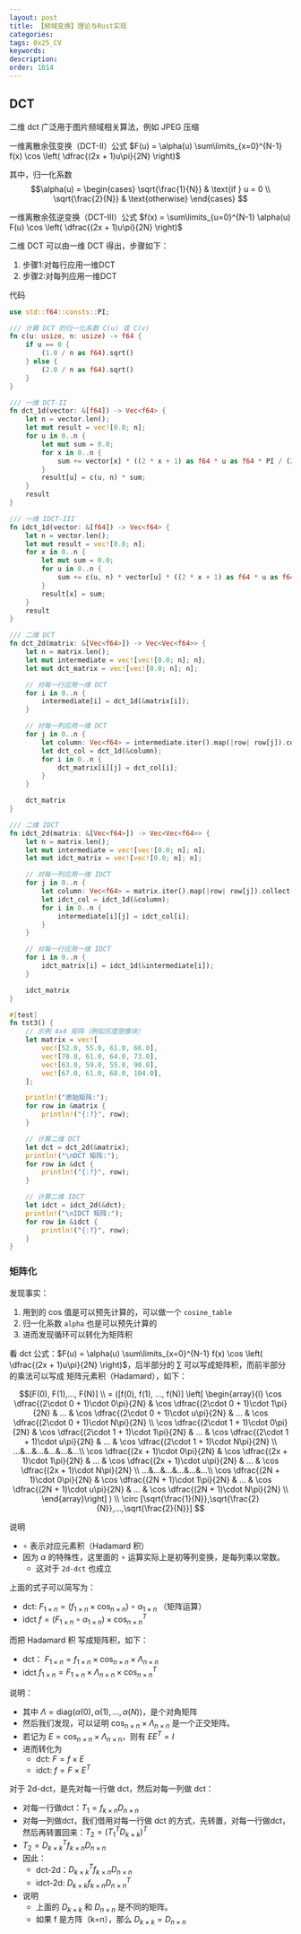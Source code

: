 ```yaml
---
layout: post
title: 【频域变换】理论与Rust实现
categories:
tags: 0x25_CV
keywords:
description:
order: 1014
---
```



## DCT

二维 dct 广泛用于图片频域相关算法，例如 JPEG 压缩




一维离散余弦变换（DCT-II）公式
$F(u) = \alpha(u) \sum\limits_{x=0}^{N-1} f(x) \cos \left( \dfrac{(2x + 1)u\pi}{2N} \right)$

其中，归一化系数
$$\alpha(u) = 
\begin{cases}
    \sqrt{\frac{1}{N}} & \text{if } u = 0 \\
    \sqrt{\frac{2}{N}} & \text{otherwise}
\end{cases}
$$

一维离散余弦逆变换（DCT-III）公式
$f(x) = \sum\limits_{u=0}^{N-1} \alpha(u) F(u) \cos \left( \dfrac{(2x + 1)u\pi}{2N} \right)$


二维 DCT 可以由一维 DCT 得出，步骤如下：
1. 步骤1:对每行应用一维DCT
2. 步骤2:对每列应用一维DCT




代码

```rust
use std::f64::consts::PI;

/// 计算 DCT 的归一化系数 C(u) 或 C(v)
fn c(u: usize, n: usize) -> f64 {
    if u == 0 {
        (1.0 / n as f64).sqrt()
    } else {
        (2.0 / n as f64).sqrt()
    }
}

/// 一维 DCT-II
fn dct_1d(vector: &[f64]) -> Vec<f64> {
    let n = vector.len();
    let mut result = vec![0.0; n];
    for u in 0..n {
        let mut sum = 0.0;
        for x in 0..n {
            sum += vector[x] * ((2 * x + 1) as f64 * u as f64 * PI / (2.0 * n as f64)).cos();
        }
        result[u] = c(u, n) * sum;
    }
    result
}

/// 一维 IDCT-III
fn idct_1d(vector: &[f64]) -> Vec<f64> {
    let n = vector.len();
    let mut result = vec![0.0; n];
    for x in 0..n {
        let mut sum = 0.0;
        for u in 0..n {
            sum += c(u, n) * vector[u] * ((2 * x + 1) as f64 * u as f64 * PI / (2.0 * n as f64)).cos();
        }
        result[x] = sum;
    }
    result
}

/// 二维 DCT
fn dct_2d(matrix: &[Vec<f64>]) -> Vec<Vec<f64>> {
    let n = matrix.len();
    let mut intermediate = vec![vec![0.0; n]; n];
    let mut dct_matrix = vec![vec![0.0; n]; n];

    // 对每一行应用一维 DCT
    for i in 0..n {
        intermediate[i] = dct_1d(&matrix[i]);
    }

    // 对每一列应用一维 DCT
    for j in 0..n {
        let column: Vec<f64> = intermediate.iter().map(|row| row[j]).collect();
        let dct_col = dct_1d(&column);
        for i in 0..n {
            dct_matrix[i][j] = dct_col[i];
        }
    }

    dct_matrix
}

/// 二维 IDCT
fn idct_2d(matrix: &[Vec<f64>]) -> Vec<Vec<f64>> {
    let n = matrix.len();
    let mut intermediate = vec![vec![0.0; n]; n];
    let mut idct_matrix = vec![vec![0.0; n]; n];

    // 对每一列应用一维 IDCT
    for j in 0..n {
        let column: Vec<f64> = matrix.iter().map(|row| row[j]).collect();
        let idct_col = idct_1d(&column);
        for i in 0..n {
            intermediate[i][j] = idct_col[i];
        }
    }

    // 对每一行应用一维 IDCT
    for i in 0..n {
        idct_matrix[i] = idct_1d(&intermediate[i]);
    }

    idct_matrix
}

#[test]
fn tst3() {
    // 示例 4x4 矩阵（例如灰度图像块）
    let matrix = vec![
        vec![52.0, 55.0, 61.0, 66.0],
        vec![70.0, 61.0, 64.0, 73.0],
        vec![63.0, 59.0, 55.0, 90.0],
        vec![67.0, 61.0, 68.0, 104.0],
    ];

    println!("原始矩阵:");
    for row in &matrix {
        println!("{:?}", row);
    }

    // 计算二维 DCT
    let dct = dct_2d(&matrix);
    println!("\nDCT 矩阵:");
    for row in &dct {
        println!("{:?}", row);
    }

    // 计算二维 IDCT
    let idct = idct_2d(&dct);
    println!("\nIDCT 矩阵:");
    for row in &idct {
        println!("{:?}", row);
    }
}
```

### 矩阵化

发现事实：
1. 用到的 cos 值是可以预先计算的，可以做一个 `cosine_table` 
2. 归一化系数 `alpha` 也是可以预先计算的
3. 进而发现循环可以转化为矩阵积


看 dct 公式：$F(u) = \alpha(u) \sum\limits_{x=0}^{N-1} f(x) \cos \left( \dfrac{(2x + 1)u\pi}{2N} \right)$，后半部分的 $\sum$ 可以写成矩阵积，而前半部分的乘法可以写成 矩阵元素积（Hadamard），如下：


$$[F(0), F(1),..., F(N)] \\
= ([f(0), f(1), ..., f(N)]
\left[ \begin{array}{l}
\cos \dfrac{(2\cdot 0 + 1)\cdot 0\pi}{2N} &
\cos \dfrac{(2\cdot 0 + 1)\cdot 1\pi}{2N} &
... &
\cos \dfrac{(2\cdot 0 + 1)\cdot u\pi}{2N} &
... &
\cos \dfrac{(2\cdot 0 + 1)\cdot N\pi}{2N} \\
\cos \dfrac{(2\cdot 1 + 1)\cdot 0\pi}{2N} &
\cos \dfrac{(2\cdot 1 + 1)\cdot 1\pi}{2N} &
... &
\cos \dfrac{(2\cdot 1 + 1)\cdot u\pi}{2N} &
... &
\cos \dfrac{(2\cdot 1 + 1)\cdot N\pi}{2N} \\
...&...&...&...&...&...\\
\cos \dfrac{(2x + 1)\cdot 0\pi}{2N} &
\cos \dfrac{(2x + 1)\cdot 1\pi}{2N} &
... &
\cos \dfrac{(2x + 1)\cdot u\pi}{2N} &
... &
\cos \dfrac{(2x + 1)\cdot N\pi}{2N} \\
...&...&...&...&...&...\\
\cos \dfrac{(2N + 1)\cdot 0\pi}{2N} &
\cos \dfrac{(2N + 1)\cdot 1\pi}{2N} &
... &
\cos \dfrac{(2N + 1)\cdot u\pi}{2N} &
... &
\cos \dfrac{(2N + 1)\cdot N\pi}{2N} \\
\end{array}\right]
)
\\
\circ 
[\sqrt{\frac{1}{N}},\sqrt{\frac{2}{N}},...,\sqrt{\frac{2}{N}}]
$$

说明
- $\circ$ 表示对应元素积（Hadamard 积）
- 因为 $\alpha$ 的特殊性，这里面的 $\circ$ 运算实际上是初等列变换，是每列乘以常数。
    - 这对于 `2d-dct` 也成立

上面的式子可以简写为：
- dct: $F_{1\times n} = (f_{1\times n}\times \cos_{n\times n}) \circ \alpha_{1\times n}$ （矩阵运算）
- idct $f= (F_{1\times n} \circ \alpha_{1\times n})\times \cos_{n\times n}^T$


而把 Hadamard 积 写成矩阵积，如下：
- dct： $F_{1\times n} = f_{1\times n}\times \cos_{n\times n} \times \Lambda_{n\times n}$ 
- idct $f_{1\times n}= F_{1\times n} \times \Lambda_{n\times n} \times \cos_{n\times n}^T$

说明：
- 其中 $\Lambda = \mathrm{diag}(\alpha(0),\alpha(1),...,\alpha(N))$，是个对角矩阵
- 然后我们发现，可以证明  $\cos_{n\times n} \times \Lambda_{n\times n}$ 是一个正交矩阵。
- 若记为 $E = \cos_{n\times n} \times \Lambda_{n\times n}$，则有 $EE^T=I$
- 进而转化为
    - dct: $F=f\times E$
    - idct: $f=F\times E^T$


对于 2d-dct，是先对每一行做 dct，然后对每一列做 dct：
- 对每一行做dct：$T_1=f_{k\times n} D_{n\times n}$
- 对每一列做dct，我们借用对每一行做 dct 的方式，先转置，对每一行做dct，然后再转置回来：$T_2=(T_1^T D_{k\times k})^T$
- $T_2 = D_{k\times k}^T f_{k\times n} D_{n\times n}$
- 因此：
    - dct-2d：$D_{k\times k}^T f_{k\times n} D_{n\times n}$
    - idct-2d: $D_{k\times k} f_{k\times n} D_{n\times n}^T$
- 说明
    - 上面的 $D_{k\times k}$ 和 $D_{n\times n}$ 是不同的矩阵。
    - 如果 f 是方阵（k=n），那么 $D_{k\times k} = D_{n\times n}$